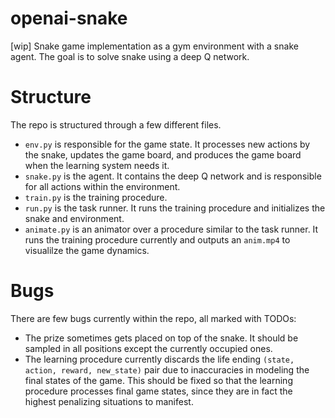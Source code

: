 # openai-snake

[wip] Snake game implementation as a gym environment with a snake agent. The goal is to solve snake using a deep Q network.

# Structure
The repo is structured through a few different files.
- `env.py` is responsible for the game state. It processes new actions by the snake, updates the game board, and produces the game board when the learning system needs it.
- `snake.py` is the agent. It contains the deep Q network and is responsible for all actions within the environment.
- `train.py` is the training procedure.
- `run.py` is the task runner. It runs the training procedure and initializes the snake and environment.
- `animate.py` is an animator over a procedure similar to the task runner. It runs the training procedure currently and outputs an `anim.mp4` to visualilze the game dynamics.

# Bugs
There are few bugs currently within the repo, all marked with TODOs:
- The prize sometimes gets placed on top of the snake. It should be sampled in all positions except the currently occupied ones.
- The learning procedure currently discards the life ending `(state, action, reward, new_state)` pair due to inaccuracies in modeling the final states of the game. This should be fixed so that the learning procedure processes final game states, since they are in fact the highest penalizing situations to manifest.
